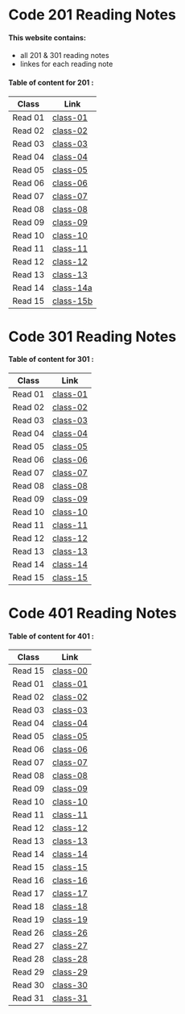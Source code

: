 # Code 201 Reading Notes

#### This website contains:
+ all 201 & 301 reading notes 
+ linkes for each reading note


#### Table of content for 201  :


**Class**  |  **Link**
----------- | ------------- 
Read 01     |  [class-01](https://israaothman.github.io/reading-notes/class-01)
Read 02     |  [class-02](https://israaothman.github.io/reading-notes/class-02)
Read 03     |  [class-03](https://israaothman.github.io/reading-notes/class-03)
Read 04     |  [class-04](https://israaothman.github.io/reading-notes/class-04)
Read 05     |  [class-05](https://israaothman.github.io/reading-notes/class-05)
Read 06     |  [class-06](https://israaothman.github.io/reading-notes/class-06)
Read 07     |  [class-07](https://israaothman.github.io/reading-notes/class-07)
Read 08     |  [class-08](https://israaothman.github.io/reading-notes/class-08)
Read 09     |  [class-09](https://israaothman.github.io/reading-notes/class-09)
Read 10     |  [class-10](https://israaothman.github.io/reading-notes/class-10)
Read 11     |  [class-11](https://israaothman.github.io/reading-notes/class-11)
Read 12     |  [class-12](https://israaothman.github.io/reading-notes/class-12)
Read 13     |  [class-13](https://israaothman.github.io/reading-notes/class-13)
Read 14     |  [class-14a](https://israaothman.github.io/reading-notes/class-14a)
Read 15     |  [class-15b](https://israaothman.github.io/reading-notes/class-15)




# Code 301 Reading Notes


#### Table of content for 301 :


**Class**  |  **Link**
----------- | ------------- 
Read 01     |  [class-01](https://israaothman.github.io/reading-notes/301/class-01)
Read 02     |  [class-02](https://israaothman.github.io/reading-notes/301/class-02)
Read 03     |  [class-03](https://israaothman.github.io/reading-notes/301/class-03)
Read 04     |  [class-04](https://israaothman.github.io/reading-notes/301/class-04)
Read 05     |  [class-05](https://israaothman.github.io/reading-notes/301/class-5)
Read 06     |  [class-06](https://israaothman.github.io/reading-notes/301/class-06)
Read 07     |  [class-07](https://israaothman.github.io/reading-notes/301/class-07)
Read 08     |  [class-08](https://israaothman.github.io/reading-notes/301/class-08)
Read 09     |  [class-09](https://israaothman.github.io/reading-notes/301/class-09)
Read 10     |  [class-10](https://israaothman.github.io/reading-notes/301/class-10)
Read 11     |  [class-11](https://israaothman.github.io/reading-notes/301/class-11)
Read 12     |  [class-12](https://israaothman.github.io/reading-notes/301/class-12)
Read 13     |  [class-13](https://israaothman.github.io/reading-notes/301/class-13)
Read 14     |  [class-14](https://israaothman.github.io/reading-notes/301/class-14)
Read 15     |  [class-15](https://israaothman.github.io/reading-notes/301/class-15)



# Code 401 Reading Notes


#### Table of content for 401 :


**Class**  |  **Link**
----------- | ------------- 
Read 15     |  [class-00](https://israaothman.github.io/reading-notes/401/EngineeringTopics)
Read 01     |  [class-01](https://israaothman.github.io/reading-notes/401/class-01)
Read 02     |  [class-02](https://israaothman.github.io/reading-notes/401/class-02)
Read 03     |  [class-03](https://israaothman.github.io/reading-notes/401/class-03)
Read 04     |  [class-04](https://israaothman.github.io/reading-notes/401/class-04)
Read 05     |  [class-05](https://israaothman.github.io/reading-notes/401/class-05)
Read 06     |  [class-06](https://israaothman.github.io/reading-notes/401/class-06)
Read 07     |  [class-07](https://israaothman.github.io/reading-notes/401/class-07)
Read 08     |  [class-08](https://israaothman.github.io/reading-notes/401/class-08)
Read 09     |  [class-09](https://israaothman.github.io/reading-notes/401/class-09)
Read 10     |  [class-10](https://israaothman.github.io/reading-notes/401/class-10)
Read 11     |  [class-11](https://israaothman.github.io/reading-notes/401/class-11)
Read 12     |  [class-12](https://israaothman.github.io/reading-notes/401/class-12)
Read 13     |  [class-13](https://israaothman.github.io/reading-notes/401/class-13)
Read 14     |  [class-14](https://israaothman.github.io/reading-notes/401/class-14)
Read 15     |  [class-15](https://israaothman.github.io/reading-notes/401/class-15)
Read 16     |  [class-16](https://israaothman.github.io/reading-notes/401/class-16)
Read 17     |  [class-17](https://israaothman.github.io/reading-notes/401/class-17)
Read 18     |  [class-18](https://israaothman.github.io/reading-notes/401/class-18)
Read 19     |  [class-19](https://israaothman.github.io/reading-notes/401/class-19)
Read 26     |  [class-26](https://israaothman.github.io/reading-notes/401/class-26)
Read 27     |  [class-27](https://israaothman.github.io/reading-notes/401/class-27)
Read 28     |  [class-28](https://israaothman.github.io/reading-notes/401/class-28)
Read 29     |  [class-29](https://israaothman.github.io/reading-notes/401/class-29)
Read 30     |  [class-30](https://israaothman.github.io/reading-notes/401/class-30)
Read 31     |  [class-31](https://israaothman.github.io/reading-notes/401/class-31)














